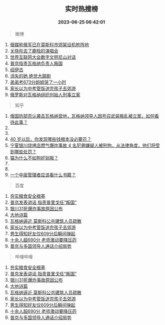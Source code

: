<div align="center"><h2>实时热搜榜</h2><h4>2023-06-25 06:42:01</h4></div>

> 微博  

1. [俄媒称俄军已在莫斯科市郊架设机枪阵地](https://s.weibo.com/weibo?q=%23%E4%BF%84%E5%AA%92%E7%A7%B0%E4%BF%84%E5%86%9B%E5%B7%B2%E5%9C%A8%E8%8E%AB%E6%96%AF%E7%A7%91%E5%B8%82%E9%83%8A%E6%9E%B6%E8%AE%BE%E6%9C%BA%E6%9E%AA%E9%98%B5%E5%9C%B0%23&t=31&band_rank=1&Refer=top)<br />
2. [关晓彤去了鹿晗的演唱会](https://s.weibo.com/weibo?q=%23%E5%85%B3%E6%99%93%E5%BD%A4%E5%8E%BB%E4%BA%86%E9%B9%BF%E6%99%97%E7%9A%84%E6%BC%94%E5%94%B1%E4%BC%9A%23&t=31&band_rank=2&Refer=top)<br />
3. [世界互联网大会数字文明尼山对话](https://s.weibo.com/weibo?q=%23%E4%B8%96%E7%95%8C%E4%BA%92%E8%81%94%E7%BD%91%E5%A4%A7%E4%BC%9A%E6%95%B0%E5%AD%97%E6%96%87%E6%98%8E%E5%B0%BC%E5%B1%B1%E5%AF%B9%E8%AF%9D%23&t=31&band_rank=3&Refer=top)<br />
4. [普京指责瓦格纳负责人叛国](https://s.weibo.com/weibo?q=%23%E6%99%AE%E4%BA%AC%E6%8C%87%E8%B4%A3%E7%93%A6%E6%A0%BC%E7%BA%B3%E8%B4%9F%E8%B4%A3%E4%BA%BA%E5%8F%9B%E5%9B%BD%23&t=31&band_rank=4&Refer=top)<br />
5. [绍伊古](https://s.weibo.com/weibo?q=%E7%BB%8D%E4%BC%8A%E5%8F%A4&t=31&band_rank=5&Refer=top)<br />
6. [消失的她 绝世大甜剧](https://s.weibo.com/weibo?q=%E6%B6%88%E5%A4%B1%E7%9A%84%E5%A5%B9%20%E7%BB%9D%E4%B8%96%E5%A4%A7%E7%94%9C%E5%89%A7&t=31&band_rank=6&Refer=top)<br />
7. [弟弟考673分姐姐哭了一小时](https://s.weibo.com/weibo?q=%23%E5%BC%9F%E5%BC%9F%E8%80%83673%E5%88%86%E5%A7%90%E5%A7%90%E5%93%AD%E4%BA%86%E4%B8%80%E5%B0%8F%E6%97%B6%23&t=31&band_rank=7&Refer=top)<br />
8. [家长以为中考管饭送完孩子去郊游](https://s.weibo.com/weibo?q=%23%E5%AE%B6%E9%95%BF%E4%BB%A5%E4%B8%BA%E4%B8%AD%E8%80%83%E7%AE%A1%E9%A5%AD%E9%80%81%E5%AE%8C%E5%AD%A9%E5%AD%90%E5%8E%BB%E9%83%8A%E6%B8%B8%23&t=31&band_rank=8&Refer=top)<br />
9. [俄罗斯对瓦格纳组织创始人刑事立案](https://s.weibo.com/weibo?q=%23%E4%BF%84%E7%BD%97%E6%96%AF%E5%AF%B9%E7%93%A6%E6%A0%BC%E7%BA%B3%E7%BB%84%E7%BB%87%E5%88%9B%E5%A7%8B%E4%BA%BA%E5%88%91%E4%BA%8B%E7%AB%8B%E6%A1%88%23&t=31&band_rank=9&Refer=top)<br />

> 知乎  

1. [俄国防部否认袭击瓦格纳营地，瓦格纳领导人因号召武装叛乱被立案，如何看待此事？](https://www.zhihu.com/question/608218892)<br />
2. []()<br />
3. []()<br />
4. [40 岁以后，你发现哪些钱根本没必要花？](https://www.zhihu.com/question/593808844)<br />
5. [宁夏银川烧烤店燃气爆炸事故 4 名犯罪嫌疑人被刑拘，从法律角度，他们将受到哪些处罚？](https://www.zhihu.com/question/608287472)<br />
6. [猫为什么不如狗好驯服？](https://www.zhihu.com/question/605865648)<br />
7. []()<br />
8. []()<br />
9. [一个中层管理者应该看什么书籍？](https://www.zhihu.com/question/483677374)<br />

> 百度  

1. [夯实粮食安全根基](https://www.baidu.com/s?wd=%E5%A4%AF%E5%AE%9E%E7%B2%AE%E9%A3%9F%E5%AE%89%E5%85%A8%E6%A0%B9%E5%9F%BA&sa=fyb_news&rsv_dl=fyb_news)<br />
2. [普京发表讲话 指责普里戈任“叛国”](https://www.baidu.com/s?wd=%E6%99%AE%E4%BA%AC%E5%8F%91%E8%A1%A8%E8%AE%B2%E8%AF%9D+%E6%8C%87%E8%B4%A3%E6%99%AE%E9%87%8C%E6%88%88%E4%BB%BB%E2%80%9C%E5%8F%9B%E5%9B%BD%E2%80%9D&sa=fyb_news&rsv_dl=fyb_news)<br />
3. [银川31死爆炸事故原因公布](https://www.baidu.com/s?wd=%E9%93%B6%E5%B7%9D31%E6%AD%BB%E7%88%86%E7%82%B8%E4%BA%8B%E6%95%85%E5%8E%9F%E5%9B%A0%E5%85%AC%E5%B8%83&sa=fyb_news&rsv_dl=fyb_news)<br />
4. [大地诗篇](https://www.baidu.com/s?wd=%E5%A4%A7%E5%9C%B0%E8%AF%97%E7%AF%87&sa=fyb_news&rsv_dl=fyb_news)<br />
5. [瓦格纳逼近 莫斯科公共建筑人员疏散](https://www.baidu.com/s?wd=%E7%93%A6%E6%A0%BC%E7%BA%B3%E9%80%BC%E8%BF%91+%E8%8E%AB%E6%96%AF%E7%A7%91%E5%85%AC%E5%85%B1%E5%BB%BA%E7%AD%91%E4%BA%BA%E5%91%98%E7%96%8F%E6%95%A3&sa=fyb_news&rsv_dl=fyb_news)<br />
6. [家长以为中考管饭送完孩子去郊游](https://www.baidu.com/s?wd=%E5%AE%B6%E9%95%BF%E4%BB%A5%E4%B8%BA%E4%B8%AD%E8%80%83%E7%AE%A1%E9%A5%AD%E9%80%81%E5%AE%8C%E5%AD%A9%E5%AD%90%E5%8E%BB%E9%83%8A%E6%B8%B8&sa=fyb_news&rsv_dl=fyb_news)<br />
7. [男生得知好友仅609分后瞬间弹起](https://www.baidu.com/s?wd=%E7%94%B7%E7%94%9F%E5%BE%97%E7%9F%A5%E5%A5%BD%E5%8F%8B%E4%BB%85609%E5%88%86%E5%90%8E%E7%9E%AC%E9%97%B4%E5%BC%B9%E8%B5%B7&sa=fyb_news&rsv_dl=fyb_news)<br />
8. [十余人超690分 老师激动要降压药](https://www.baidu.com/s?wd=%E5%8D%81%E4%BD%99%E4%BA%BA%E8%B6%85690%E5%88%86+%E8%80%81%E5%B8%88%E6%BF%80%E5%8A%A8%E8%A6%81%E9%99%8D%E5%8E%8B%E8%8D%AF&sa=fyb_news&rsv_dl=fyb_news)<br />
9. [普京与多国领导人通话介绍局势](https://www.baidu.com/s?wd=%E6%99%AE%E4%BA%AC%E4%B8%8E%E5%A4%9A%E5%9B%BD%E9%A2%86%E5%AF%BC%E4%BA%BA%E9%80%9A%E8%AF%9D%E4%BB%8B%E7%BB%8D%E5%B1%80%E5%8A%BF&sa=fyb_news&rsv_dl=fyb_news)<br />

> 哔哩哔哩  

1. [夯实粮食安全根基](https://www.baidu.com/s?wd=%E5%A4%AF%E5%AE%9E%E7%B2%AE%E9%A3%9F%E5%AE%89%E5%85%A8%E6%A0%B9%E5%9F%BA&sa=fyb_news&rsv_dl=fyb_news)<br />
2. [普京发表讲话 指责普里戈任“叛国”](https://www.baidu.com/s?wd=%E6%99%AE%E4%BA%AC%E5%8F%91%E8%A1%A8%E8%AE%B2%E8%AF%9D+%E6%8C%87%E8%B4%A3%E6%99%AE%E9%87%8C%E6%88%88%E4%BB%BB%E2%80%9C%E5%8F%9B%E5%9B%BD%E2%80%9D&sa=fyb_news&rsv_dl=fyb_news)<br />
3. [银川31死爆炸事故原因公布](https://www.baidu.com/s?wd=%E9%93%B6%E5%B7%9D31%E6%AD%BB%E7%88%86%E7%82%B8%E4%BA%8B%E6%95%85%E5%8E%9F%E5%9B%A0%E5%85%AC%E5%B8%83&sa=fyb_news&rsv_dl=fyb_news)<br />
4. [大地诗篇](https://www.baidu.com/s?wd=%E5%A4%A7%E5%9C%B0%E8%AF%97%E7%AF%87&sa=fyb_news&rsv_dl=fyb_news)<br />
5. [瓦格纳逼近 莫斯科公共建筑人员疏散](https://www.baidu.com/s?wd=%E7%93%A6%E6%A0%BC%E7%BA%B3%E9%80%BC%E8%BF%91+%E8%8E%AB%E6%96%AF%E7%A7%91%E5%85%AC%E5%85%B1%E5%BB%BA%E7%AD%91%E4%BA%BA%E5%91%98%E7%96%8F%E6%95%A3&sa=fyb_news&rsv_dl=fyb_news)<br />
6. [家长以为中考管饭送完孩子去郊游](https://www.baidu.com/s?wd=%E5%AE%B6%E9%95%BF%E4%BB%A5%E4%B8%BA%E4%B8%AD%E8%80%83%E7%AE%A1%E9%A5%AD%E9%80%81%E5%AE%8C%E5%AD%A9%E5%AD%90%E5%8E%BB%E9%83%8A%E6%B8%B8&sa=fyb_news&rsv_dl=fyb_news)<br />
7. [男生得知好友仅609分后瞬间弹起](https://www.baidu.com/s?wd=%E7%94%B7%E7%94%9F%E5%BE%97%E7%9F%A5%E5%A5%BD%E5%8F%8B%E4%BB%85609%E5%88%86%E5%90%8E%E7%9E%AC%E9%97%B4%E5%BC%B9%E8%B5%B7&sa=fyb_news&rsv_dl=fyb_news)<br />
8. [十余人超690分 老师激动要降压药](https://www.baidu.com/s?wd=%E5%8D%81%E4%BD%99%E4%BA%BA%E8%B6%85690%E5%88%86+%E8%80%81%E5%B8%88%E6%BF%80%E5%8A%A8%E8%A6%81%E9%99%8D%E5%8E%8B%E8%8D%AF&sa=fyb_news&rsv_dl=fyb_news)<br />
9. [普京与多国领导人通话介绍局势](https://www.baidu.com/s?wd=%E6%99%AE%E4%BA%AC%E4%B8%8E%E5%A4%9A%E5%9B%BD%E9%A2%86%E5%AF%BC%E4%BA%BA%E9%80%9A%E8%AF%9D%E4%BB%8B%E7%BB%8D%E5%B1%80%E5%8A%BF&sa=fyb_news&rsv_dl=fyb_news)<br />
